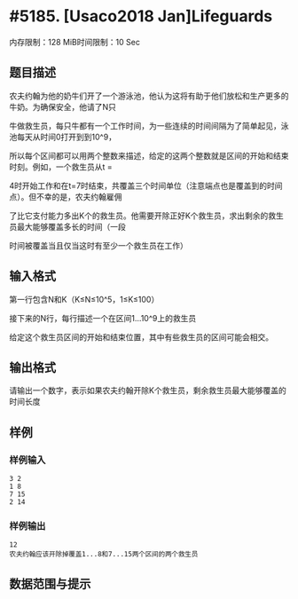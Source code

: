 # #5185. [Usaco2018 Jan]Lifeguards

内存限制：128 MiB时间限制：10 Sec

## 题目描述

农夫约翰为他的奶牛们开了一个游泳池，他认为这将有助于他们放松和生产更多的牛奶。为确保安全，他请了N只

牛做救生员，每只牛都有一个工作时间，为一些连续的时间间隔为了简单起见，泳池每天从时间0打开到到10^9，

所以每个区间都可以用两个整数来描述，给定的这两个整数就是区间的开始和结束时刻。例如，一个救生员从t = 

4时开始工作和在t=7时结束，共覆盖三个时间单位（注意端点也是覆盖到的时间点）。但不幸的是，农夫约翰雇佣

了比它支付能力多出K个的救生员。他需要开除正好K个救生员，求出剩余的救生员最大能够覆盖多长的时间（一段

时间被覆盖当且仅当这时有至少一个救生员在工作）

## 输入格式

第一行包含N和K（K&le;N&le;10^5，1&le;K&le;100）

接下来的N行，每行描述一个在区间1...10^9上的救生员

给定这个救生员区间的开始和结束位置，其中有些救生员的区间可能会相交。

## 输出格式

 请输出一个数字，表示如果农夫约翰开除K个救生员，剩余救生员最大能够覆盖的时间长度

## 样例

### 样例输入

    
    3 2
    1 8
    7 15
    2 14
    

### 样例输出

    
    12
    农夫约翰应该开除掉覆盖1...8和7...15两个区间的两个救生员
    

## 数据范围与提示

